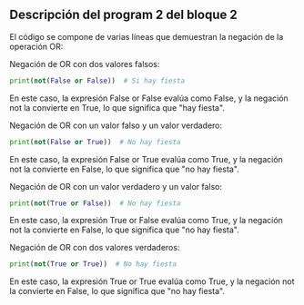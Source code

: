 ## Descripción del program 2 del bloque 2
El código se compone de varias líneas que demuestran la negación de la operación OR:

Negación de OR con dos valores falsos:
```python
print(not(False or False))  # Si hay fiesta
```
En este caso, la expresión False or False evalúa como False, y la negación
not la convierte en True, lo que significa que "hay fiesta".

 Negación de OR con un valor falso y un valor verdadero:
```python
print(not(False or True))  # No hay fiesta
```
En este caso, la expresión False or True evalúa como True, y la negación not la convierte en False, lo que significa que "no hay fiesta".

 Negación de OR con un valor verdadero y un valor falso:
``` python
print(not(True or False))  # No hay fiesta
```
En este caso, la expresión True or False evalúa como True, y la negación not la convierte en False, lo que significa que "no hay fiesta".

 Negación de OR con dos valores verdaderos:
``` python
print(not(True or True))  # No hay fiesta
```
En este caso, la expresión True or True evalúa como True, y la negación not
la convierte en False, lo que significa que "no hay fiesta".
